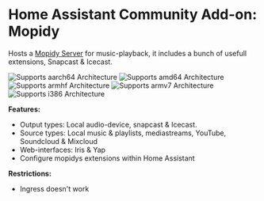 # Home Assistant Community Add-on: Mopidy
Hosts a [Mopidy Server](https://mopidy.com/) for music-playback, it includes a bunch of usefull extensions, Snapcast & Icecast.

![Supports aarch64 Architecture][aarch64-shield] ![Supports amd64 Architecture][amd64-shield] ![Supports armhf Architecture][armhf-shield] ![Supports armv7 Architecture][armv7-shield] ![Supports i386 Architecture][i386-shield]

**Features:**
- Output types: Local audio-device, snapcast & Icecast.
- Source types: Local music & playlists, mediastreams, YouTube, Soundcloud & Mixcloud
- Web-interfaces: Iris & Yap
- Configure mopidys extensions within Home Assistant

**Restrictions:**
- Ingress doesn't work

[aarch64-shield]: https://img.shields.io/badge/aarch64-yes-green.svg
[amd64-shield]: https://img.shields.io/badge/amd64-yes-green.svg
[armhf-shield]: https://img.shields.io/badge/armhf-yes-green.svg
[armv7-shield]: https://img.shields.io/badge/armv7-yes-green.svg
[i386-shield]: https://img.shields.io/badge/i386-yes-green.svg
